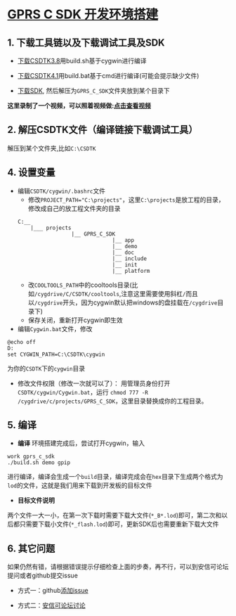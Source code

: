 [GPRS C SDK 开发环境搭建](https://github.com/Ai-Thinker-Open/GPRS-C-SDK/blob/master/doc/compile_environment_zh-cn.md)
====

## 1. 下载工具链以及下载调试工具及SDK

* [下载CSDTK3.8](http://test.ai-thinker.com/csdk/CSDTK3.8_Setup.rar)用build.sh基于cygwin进行编译
* [下载CSDTK4.1](http://test.ai-thinker.com/csdk/CSDTK4.1_Setup.rar.7z)用build.bat基于cmd进行编译(可能会提示缺少文件)

* [下载SDK](https://github.com/Ai-Thinker-Open/GPRS_C_SDK/releases), 然后解压为`GPRS_C_SDK`文件夹放到某个目录下

**这里录制了一个视频，可以照着视频做:[点击查看视频](https://www.bilibili.com/video/av16579395/)**

## 2. 解压CSDTK文件（编译链接下载调试工具）

解压到某个文件夹,比如`C:\CSDTK`

## 4. 设置变量

* 编辑`CSDTK/cygwin/.bashrc`文件
  * 修改`PROJECT_PATH="C:\projects"`，这里`C:\projects`是放工程的目录，修改成自己的放工程文件夹的目录
  ```
  C:__
      |___ projects
                   |__ GPRS_C_SDK
                                |__ app
                                |__ demo
                                |__ doc
                                |__ include
                                |__ init
                                |__ platform
  ```
  * 改`COOLTOOLS_PATH`中的cooltools目录(比如`/cygdrive/C/CSDTK/cooltools`,注意这里需要使用斜杠`/`而且以`/cygdrive`开头，因为cygwin默认把windows的盘挂载在`/cygdrive`目录下)
  * 保存关闭，重新打开cygwin即生效
* 编辑`Cygwin.bat`文件，修改
```
@echo off
D:
set CYGWIN_PATH=C:\CSDTK\cygwin
```
为你的`CSDTK`下的`cygwin`目录

* 修改文件权限（修改一次就可以了）：
用管理员身份打开`CSDTK/cygwin/Cygwin.bat`，运行 `chmod 777 -R /cygdrive/c/projects/GPRS_C_SDK`，这里目录替换成你的工程目录。


## 5. 编译

* **编译**
环境搭建完成后，尝试打开cygwin，输入
```
work gprs_c_sdk
./build.sh demo gpip
```
进行编译，编译会生成一个`build`目录，编译完成会在`hex`目录下生成两个格式为`lod`的文件，这就是我们用来下载到开发板的目标文件

* **目标文件说明** 

两个文件一大一小，在第一次下载时需要下载大文件(`*_B*.lod`)即可，第二次和以后都只需要下载小文件(`*_flash.lod`)即可，更新SDK后也需要重新下载大文件

## 6. 其它问题

如果仍然有错，请根据错误提示仔细检查上面的步奏，再不行，可以到安信可论坛提问或者github提交issue

* 方式一：github[添加issue](https://github.com/Ai-Thinker-Open/GPRS-C-SDK/issues/new)

* 方式二：[安信可论坛讨论](http://bbs.ai-thinker.com/forum.php?mod=forumdisplay&fid=37)
